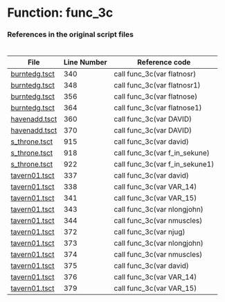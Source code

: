 # Function: func_3c 
### References in the original script files

#

| File | Line Number | Reference code |
| --- | --- | --- |
| [burntedg.tsct](../../../out/burntedg.tsct#L340) | 340 | call func_3c(var flatnosr) |
| [burntedg.tsct](../../../out/burntedg.tsct#L348) | 348 | call func_3c(var flatnosr1) |
| [burntedg.tsct](../../../out/burntedg.tsct#L356) | 356 | call func_3c(var flatnose) |
| [burntedg.tsct](../../../out/burntedg.tsct#L364) | 364 | call func_3c(var flatnose1) |
| [havenadd.tsct](../../../out/havenadd.tsct#L360) | 360 | call func_3c(var DAVID) |
| [havenadd.tsct](../../../out/havenadd.tsct#L370) | 370 | call func_3c(var DAVID) |
| [s_throne.tsct](../../../out/s_throne.tsct#L915) | 915 | call func_3c(var david) |
| [s_throne.tsct](../../../out/s_throne.tsct#L918) | 918 | call func_3c(var f_in_sekune) |
| [s_throne.tsct](../../../out/s_throne.tsct#L922) | 922 | call func_3c(var f_in_sekune1) |
| [tavern01.tsct](../../../out/tavern01.tsct#L337) | 337 | call func_3c(var david) |
| [tavern01.tsct](../../../out/tavern01.tsct#L338) | 338 | call func_3c(var VAR_14) |
| [tavern01.tsct](../../../out/tavern01.tsct#L341) | 341 | call func_3c(var VAR_15) |
| [tavern01.tsct](../../../out/tavern01.tsct#L343) | 343 | call func_3c(var nlongjohn) |
| [tavern01.tsct](../../../out/tavern01.tsct#L344) | 344 | call func_3c(var nmuscles) |
| [tavern01.tsct](../../../out/tavern01.tsct#L372) | 372 | call func_3c(var njug) |
| [tavern01.tsct](../../../out/tavern01.tsct#L373) | 373 | call func_3c(var nlongjohn) |
| [tavern01.tsct](../../../out/tavern01.tsct#L374) | 374 | call func_3c(var nmuscles) |
| [tavern01.tsct](../../../out/tavern01.tsct#L375) | 375 | call func_3c(var david) |
| [tavern01.tsct](../../../out/tavern01.tsct#L376) | 376 | call func_3c(var VAR_14) |
| [tavern01.tsct](../../../out/tavern01.tsct#L379) | 379 | call func_3c(var VAR_15) |
